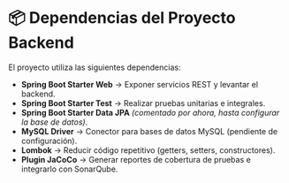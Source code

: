 # 📦 Dependencias del Proyecto Backend

El proyecto utiliza las siguientes dependencias:

- **Spring Boot Starter Web** → Exponer servicios REST y levantar el backend.  
- **Spring Boot Starter Test** → Realizar pruebas unitarias e integrales.  
- **Spring Boot Starter Data JPA** *(comentado por ahora, hasta configurar la base de datos)*.  
- **MySQL Driver** → Conector para bases de datos MySQL (pendiente de configuración).  
- **Lombok** → Reducir código repetitivo (getters, setters, constructores).  
- **Plugin JaCoCo** → Generar reportes de cobertura de pruebas e integrarlo con SonarQube.  
